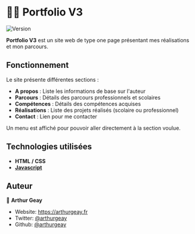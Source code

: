 # 👨‍💻 Portfolio V3 
![Version](https://img.shields.io/badge/version-3.0.0-blue.svg?cacheSeconds=2592000)

**Portfolio V3** est un site web de type one page présentant mes réalisations et mon parcours.

## Fonctionnement

Le site présente différentes sections : 
- **A propos** : Liste les informations de base sur l'auteur
- **Parcours** : Détails des parcours professionnels et scolaires
- **Compétences** : Détails des compétences acquises
- **Réalisations** : Liste des projets réalisés (scolaire ou professionnel)
- **Contact** : Lien pour me contacter

Un menu est affiché pour pouvoir aller directement à la section voulue.

## Technologies utilisées
- **HTML / CSS**
- **[Javascript ](https://developer.mozilla.org/fr/docs/Web/JavaScript)**

## Auteur

👤 **Arthur Geay**

* Website: https://arthurgeay.fr
* Twitter: [@arthurgeay](https://twitter.com/arthurgeay)
* Github: [@arthurgeay](https://github.com/arthurgeay)

